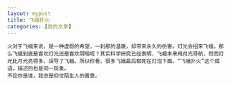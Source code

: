 ```yaml
---
layout: mypost
title: 飞蛾扑火
categories: [我的文章]
---
```

    
	火对于飞蛾来说，是一种虚假的希望，一刹那的温暖，却带来永久的伤害。灯光会招来飞蛾。那么飞蛾到底是喜欢灯光还是喜欢阴暗呢？其实科学研究已经表明，飞蛾本来用月光导航，然而灯光比月光亮得多，误导了飞蛾。所以你看，很多飞蛾最后都死在灯泡下面。“飞蛾扑火”这个成语，描述的也是同一现象。
    不论你是谁，我总是仰仗陌生人的善意。